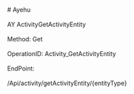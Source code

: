 <br>#     Ayehu</br>
<br>AY ActivityGetActivityEntity</br>
<br>Method: Get</br>
<br>OperationID: Activity_GetActivityEntity</br>
<br>EndPoint:</br>
<br>/Api/activity/getActivityEntity/{entityType}</br>
